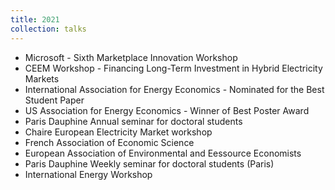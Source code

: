 ```yaml
---
title: 2021
collection: talks
---
```


  * Microsoft - Sixth Marketplace Innovation Workshop
  * CEEM Workshop - Financing Long-Term Investment in Hybrid Electricity Markets
  * International Association for Energy Economics - Nominated for the Best Student Paper
  * US Association for Energy Economics - Winner of Best Poster Award
  * Paris Dauphine Annual seminar for doctoral students
  * Chaire European Electricity Market workshop
  * French Association of Economic Science
  * European Association of Environmental and Eessource Economists
  * Paris Dauphine Weekly seminar for doctoral students (Paris)
  * International Energy Workshop



 <!--more--> 

